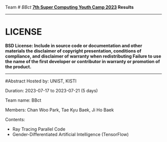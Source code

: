 Team # *BBct*
**[7th Super Computing Youth Camp 2023](https://sites.google.com/view/scyouthcamp/) Results**

***
# LICENSE
**BSD License: Include in source code or documentation and other materials the disclaimer of copyright presentation, conditions of compliance, and disclaimer of warranty when redistributing
Failure to use the name of the first developer or contributor in warranty or promotion of the product.**

***
#Abstract
Hosted by: UNIST, KISTI

Duration: 2023-07-17 to 2023-07-21 (5 days)

Team name: BBct

Members: Chan Woo Park, Tae Kyu Baek, Ji Ho Baek

Contents: 
- Ray Tracing Parallel Code
- Gender-Differentiated Artificial Intelligence (TensorFlow)
